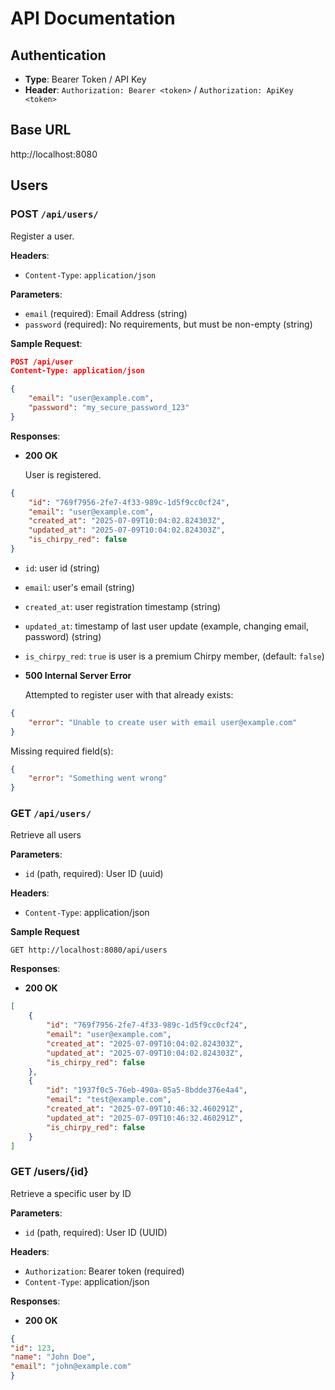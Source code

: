 # API Documentation

## Authentication
- **Type**: Bearer Token / API Key
- **Header**: `Authorization: Bearer <token>` / `Authorization: ApiKey <token>`

## Base URL

http://localhost:8080

## Users

### POST `/api/users/`

Register a user.

**Headers**:
- `Content-Type`: `application/json`

**Parameters**:
- `email` (required): Email Address (string)
- `password` (required): No requirements, but must be non-empty  (string)

**Sample Request**:
```json
POST /api/user
Content-Type: application/json

{
    "email": "user@example.com",
    "password": "my_secure_password_123"
}
```

**Responses**:

- **200 OK**

    User is registered.

```json
{
    "id": "769f7956-2fe7-4f33-989c-1d5f9cc0cf24",
    "email": "user@example.com",
    "created_at": "2025-07-09T10:04:02.824303Z",
    "updated_at": "2025-07-09T10:04:02.824303Z",
    "is_chirpy_red": false
}
```

- `id`: user id (string)
- `email`: user's email (string)
- `created_at`: user registration timestamp (string)
- `updated_at`: timestamp of last user update (example, changing email, password) (string)
- `is_chirpy_red`: `true` is user is a premium Chirpy member, (default: `false`)


- **500 Internal Server Error**

    Attempted to register user with that already exists:
```json
{
    "error": "Unable to create user with email user@example.com"
}
```

Missing required field(s):
```json
{
    "error": "Something went wrong"
}
```

### GET `/api/users/`

Retrieve all users

**Parameters**:
- `id` (path, required): User ID (uuid)

**Headers**:
- `Content-Type`: application/json

**Sample Request**
```
GET http://localhost:8080/api/users
```

**Responses**:

- **200 OK**
```json
[
    {
        "id": "769f7956-2fe7-4f33-989c-1d5f9cc0cf24",
        "email": "user@example.com",
        "created_at": "2025-07-09T10:04:02.824303Z",
        "updated_at": "2025-07-09T10:04:02.824303Z",
        "is_chirpy_red": false
    },
    {
        "id": "1937f0c5-76eb-490a-85a5-8bdde376e4a4",
        "email": "test@example.com",
        "created_at": "2025-07-09T10:46:32.460291Z",
        "updated_at": "2025-07-09T10:46:32.460291Z",
        "is_chirpy_red": false
    }
]
```


### GET /users/{id}
Retrieve a specific user by ID

**Parameters**:
- `id` (path, required): User ID (UUID)

**Headers**:
- `Authorization`: Bearer token (required)
- `Content-Type`: application/json

**Responses**:
- **200 OK**
```json
{
"id": 123,
"name": "John Doe",
"email": "john@example.com"
}
```

